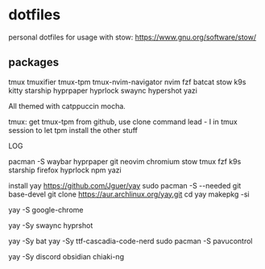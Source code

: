 # dotfiles
personal dotfiles for usage with stow:
https://www.gnu.org/software/stow/

## packages
tmux
tmuxifier
tmux-tpm
tmux-nvim-navigator
nvim
fzf
batcat
stow
k9s
kitty
starship
hyprpaper
hyprlock
swaync
hypershot
yazi

All themed with catppuccin mocha.


tmux:
get tmux-tpm from github, use clone command
lead - I in tmux session to let tpm install the other stuff


LOG

pacman -S waybar hyprpaper git neovim chromium stow tmux fzf k9s starship firefox hyprlock npm yazi

install yay
https://github.com/Jguer/yay
sudo pacman -S --needed git base-devel
git clone https://aur.archlinux.org/yay.git
cd yay
makepkg -si

yay -S google-chrome

yay -Sy swaync hyprshot

yay -Sy bat
yay -Sy ttf-cascadia-code-nerd
sudo pacman -S pavucontrol

yay -Sy discord obsidian chiaki-ng






